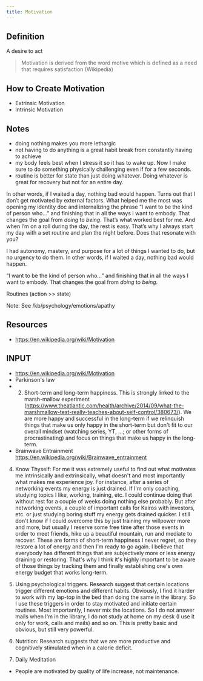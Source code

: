 ```yaml
---
title: Motivation
---
```


## Definition
A desire to act

> Motivation is derived from the word motive which is defined as a need that requires satisfaction (Wikipedia)

## How to Create Motivation
- Extrinsic Motivation
- Intrinsic Motivation


## Notes
- doing nothing makes you more lethargic
- not having to do anything is a great habit break from constantly having to achieve
- my body feels best when I stress it so it has to wake up. Now I make sure to do something physically challenging even if for a few seconds.
- routine is better for state than just doing whatever. Doing whatever is great for recovery but not for an entire day.

In other words, if I waited a day, nothing bad would happen. Turns out that I don’t get motivated by external factors. What helped me the most was opening my identity doc and internalizing the phrase “I want to be the kind of person who…” and finishing that in all the ways I want to embody. That changes the goal from _doing_ to _being_. That’s what worked best for me. And when I’m on a roll during the day, the rest is easy. That’s why I always start my day with a set routine and plan the night before. Does that resonate with you?

I had autonomy, mastery, and purpose for a lot of things I wanted to do, but no urgency to do them. In other words, if I waited a day, nothing bad would happen.

“I want to be the kind of person who…” and finishing that in all the ways I want to embody. That changes the goal from _doing_ to _being_.

Routines (action >> state)

Note: See /kb/psychology/emotions/apathy

## Resources
- https://en.wikipedia.org/wiki/Motivation

## INPUT
- https://en.wikipedia.org/wiki/Motivation
- Parkinson's law
- 2. Short-term and long-term happiness. This is strongly linked to the marsh-mallow experiment (https://www.theatlantic.com/health/archive/2014/09/what-the-marshmallow-test-really-teaches-about-self-control/380673/). We are more happy and successful in the long-term if we relinquish things that make us only happy in the short-term but don't fit to our overall mindset (watching series, YT, ...; or other forms of procrastinating) and focus on things that make us happy in the long-term.
- Brainwave Entrainment https://en.wikipedia.org/wiki/Brainwave_entrainment


4. Know Thyself: For me it was extremely useful to find out what motivates me intrinsically and extrinsically, what doesn't and most importantly what makes me experience joy. For instance, after a series of networking events my energy is just drained. If I'm only coaching, studying topics I like, working, training, etc. I could continue doing that without rest for a couple of weeks doing nothing else probably. But after networking events, a couple of important calls for Kairos with investors, etc. or just studying boring stuff my energy gets drained quicker. I still don't know if I could overcome this by just training my willpower more and more, but usually I reserve some free time after those events in order to meet friends, hike up a beautiful mountain, run and mediate to recover. These are forms of short-term happiness I never regret, so they restore a lot of energy and then I'm ready to go again. I believe that everybody has different things that are subjectively more or less energy draining or restoring. That's why I think it's highly important to be aware of those things by tracking them and finally establishing one's own energy budget that works long-term.

5. Using psychological triggers. Research suggest that certain locations trigger different emotions and different habits. Obviously, I find it harder to work with my lap-top in the bed than doing the same in the library. So I use these triggers in order to stay motivated and initiate certain routines. Most importantly, I never mix the locations. So I do not answer mails when I'm in the library, I do not study at home on my desk (I use it only for work, calls and mails) and so on. This is pretty basic and obvious, but still very powerful.

6. Nutrition: Research suggests that we are more productive and cognitively stimulated when in a calorie deficit.

7. Daily Meditation

- People are motivated by quality of life increase, not maintenance.
